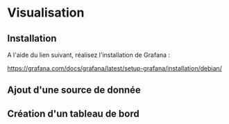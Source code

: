 # Visualisation

## Installation

A l'aide du lien suivant, réalisez l'installation de Grafana :

https://grafana.com/docs/grafana/latest/setup-grafana/installation/debian/

## Ajout d'une source de donnée

## Création d'un tableau de bord